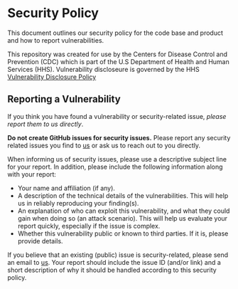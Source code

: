 # Security Policy

This document outlines our security policy for the code base and product and how to report vulnerabilities.

This repository was created for use by the Centers for Disease Control and Prevention (CDC) which is part of the U.S Department of Health and Human Services (HHS).  Vulnerability discloseure is governed by the HHS [Vulnerability Disclosure Policy](https://www.hhs.gov/vulnerability-disclosure-policy/index.html)

## Reporting a Vulnerability

If you think you have found a vulnerability or security-related issue, _please report them to us directly_.

**Do not create GitHub issues for security issues.** Please report any security related issues you find to [us](mailto:support@simplereport.gov?subject=Vulnerability) or ask us to reach out to you directly.

When informing us of security issues, please use a descriptive subject line for your report. In addition, please include the following information along with your report:

- Your name and affiliation (if any).
- A description of the technical details of the vulnerabilities. This will help us in reliably reproducing your finding(s).
- An explanation of who can exploit this vulnerability, and what they could gain when doing so (an attack scenario). This will help us evaluate your report quickly, especially if the issue is complex.
- Whether this vulnerability public or known to third parties. If it is, please provide details.

If you believe that an existing (public) issue is security-related, please send an email to [us](mailto:support@simplereport.gov?subject=Vulnerability%20in%20Issue). Your report should include the issue ID (and/or link) and a short description of why it should be handled according to this security policy.
